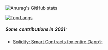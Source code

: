 

![Anurag's GitHub stats](https://github-readme-stats.vercel.app/api?username=Nokimochi1&show_icons=true&theme=light)

[![Top Langs](https://github-readme-stats.vercel.app/api/top-langs/?username=Nokimochi1&layout=compact&theme=light)](https://github.com/anuraghazra/github-readme-stats)

##### Some contributions in 2021:
- [Solidity: Smart Contracts for entire Dapp✨](https://github.com/Caishen-Finance/SmartContracts)
